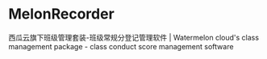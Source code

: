 # MelonRecorder
西瓜云旗下班级管理套装-班级常规分登记管理软件 | Watermelon cloud's class management package - class conduct score management software
